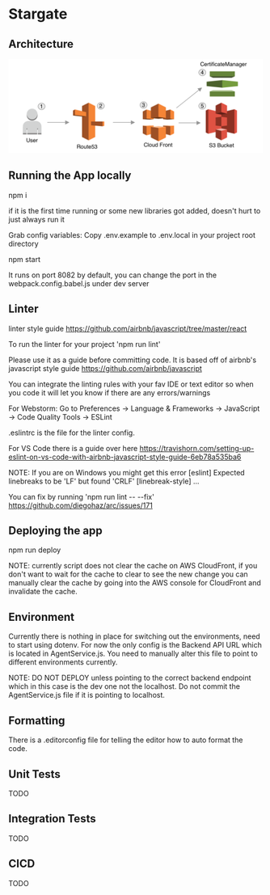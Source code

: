 # Stargate
## Architecture
![aws web architecture](/design/aws-web-architecture.png)


## Running the App locally
npm i 

if it is the first time running or some new libraries got added, doesn't hurt to just always run it

Grab config variables:
Copy .env.example to .env.local in your project root directory

npm start

It runs on port 8082 by default, you can change the port in the webpack.config.babel.js under dev server

## Linter
linter style guide https://github.com/airbnb/javascript/tree/master/react

To run the linter for your project 'npm run lint'

Please use it as a guide before committing code.  It is based off of airbnb's 
javascript style guide https://github.com/airbnb/javascript

You can integrate the linting rules with your fav IDE or text editor so when you code it will let you know if there 
are any errors/warnings

For Webstorm: Go to Preferences -> Language & Frameworks -> JavaScript ->
Code Quality Tools -> ESLint

.eslintrc is the file for the linter config.

For VS Code there is a guide over here https://travishorn.com/setting-up-eslint-on-vs-code-with-airbnb-javascript-style-guide-6eb78a535ba6

NOTE: If you are on Windows you might get this error [eslint] Expected linebreaks to be 'LF' but found 'CRLF' [linebreak-style] ...

You can fix by running 'npm run lint -- --fix' https://github.com/diegohaz/arc/issues/171

## Deploying the app

npm run deploy

NOTE: currently script does not clear the cache on AWS CloudFront, if you don't want to wait for the cache to clear to see the new change you can manually clear the cache by going into the AWS console for CloudFront and invalidate the cache.

## Environment

Currently there is nothing in place for switching out the environments, need to start using dotenv.  For now the only config is the Backend API URL which is located in AgentService.js.  You need to manually alter this file to point to different environments currently.

NOTE: DO NOT DEPLOY unless pointing to the correct backend endpoint which in this case is the dev one not the localhost.
Do not commit the AgentService.js file if it is pointing to localhost.

## Formatting

There is a .editorconfig file for telling the editor how to auto 
format the code.

## Unit Tests

TODO

## Integration Tests

TODO

## CICD 

TODO
